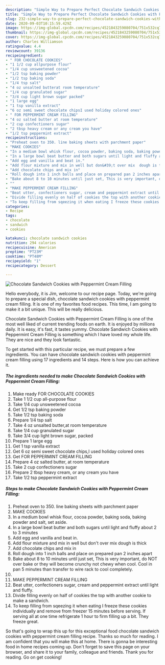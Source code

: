 ```yaml
---
description: "Simple Way to Prepare Perfect Chocolate Sandwich Cookies with Peppermint Cream Filling"
title: "Simple Way to Prepare Perfect Chocolate Sandwich Cookies with Peppermint Cream Filling"
slug: 232-simple-way-to-prepare-perfect-chocolate-sandwich-cookies-with-peppermint-cream-filling
date: 2020-09-03T10:15:59.429Z
image: https://img-global.cpcdn.com/recipes/4521843259080704/751x532cq70/chocolate-sandwich-cookies-with-peppermint-cream-filling-recipe-main-photo.jpg
thumbnail: https://img-global.cpcdn.com/recipes/4521843259080704/751x532cq70/chocolate-sandwich-cookies-with-peppermint-cream-filling-recipe-main-photo.jpg
cover: https://img-global.cpcdn.com/recipes/4521843259080704/751x532cq70/chocolate-sandwich-cookies-with-peppermint-cream-filling-recipe-main-photo.jpg
author: Charles Williamson
ratingvalue: 4.4
reviewcount: 39136
recipeingredient:
- " FOR CHOCOLATE COOKIES"
- "1 1/2 cup allpurpose flour"
- "1/4 cup unsweetened cocoa"
- "1/2 tsp baking powder"
- "1/2 tsp baking soda"
- "1/4 tsp salt"
- "4 oz unsalted butterat room temperature"
- "1/4 cup granulated sugar"
- "3/4 cup light brown sugar packed"
- "1 large egg"
- "1 tsp vanilla extract"
- "6 oz semi sweet chocolate chipsI used holiday colored ones"
- " FOR PEPPERMINT CREAM FILLING"
- "4 oz salted butter at room temperature"
- "2 cup confectioners sugar"
- "2 tbsp heavy cream or any cream you have"
- "1/2 tsp peppermint extract"
recipeinstructions:
- "Preheat oven to 350. line baking sheets with parchment paper"
- "MAKE COOKIES"
- "In a medium bowl whisk flour, cocoa powder, baking soda, baking powder and salt, set aside."
- "In a large bowl beat butter and both sugars until light and fluffy about 2 to 3 minutes"
- "Add egg and vanilla and beat in."
- "Add flour mixture and mix in well but don&#39;t over mix  dough is thick"
- "Add chocolate chips and mix in"
- "Roll dough into 1 inch balls and place on prepared pan 2 inches apart"
- "Bake about 8 to 10 minutes until just set, This is very important, do NOT over bake or they will become crunchy not chewy when cool. Cool in pan 5 minutes than transfer to wire rack to cool completely."
- ""
- "MAKE PEPPERMINT CREAM FILLING"
- "Beat utter, confectioners sugar, cream and peppermint extract until light and fluffy."
- "Divide filling evenly on half of cookies the top with another cookie to make a sandwich."
- "To keep filling from sqeezing it when eating I freeze these cookies individually and remove from freezer 15 minutes before serving. If serving all at one time refrigerate 1 hour to firm filling up a bit. They freeze great."
categories:
- Recipe
tags:
- chocolate
- sandwich
- cookies

katakunci: chocolate sandwich cookies 
nutrition: 294 calories
recipecuisine: American
preptime: "PT23M"
cooktime: "PT48M"
recipeyield: "1"
recipecategory: Dessert

---
```



![Chocolate Sandwich Cookies with Peppermint Cream Filling](https://img-global.cpcdn.com/recipes/4521843259080704/751x532cq70/chocolate-sandwich-cookies-with-peppermint-cream-filling-recipe-main-photo.jpg)

Hello everybody, it is Jim, welcome to our recipe page. Today, we're going to prepare a special dish, chocolate sandwich cookies with peppermint cream filling. It is one of my favorites food recipes. This time, I am going to make it a bit unique. This will be really delicious.



Chocolate Sandwich Cookies with Peppermint Cream Filling is one of the most well liked of current trending foods on earth. It is enjoyed by millions daily. It is easy, it's fast, it tastes yummy. Chocolate Sandwich Cookies with Peppermint Cream Filling is something which I have loved my whole life. They are nice and they look fantastic.


To get started with this particular recipe, we must prepare a few ingredients. You can have chocolate sandwich cookies with peppermint cream filling using 17 ingredients and 14 steps. Here is how you can achieve it.

<!--inarticleads1-->

##### The ingredients needed to make Chocolate Sandwich Cookies with Peppermint Cream Filling:

1. Make ready  FOR CHOCOLATE COOKIES
1. Take 1 1/2 cup all-purpose flour
1. Take 1/4 cup unsweetened cocoa
1. Get 1/2 tsp baking powder
1. Take 1/2 tsp baking soda
1. Prepare 1/4 tsp salt
1. Take 4 oz unsalted butter,at room temperature
1. Take 1/4 cup granulated sugar
1. Take 3/4 cup light brown sugar, packed
1. Prepare 1 large egg
1. Get 1 tsp vanilla extract
1. Get 6 oz semi sweet chocolate chips,I used holiday colored ones
1. Get  FOR PEPPERMINT CREAM FILLING
1. Prepare 4 oz salted butter, at room temperature
1. Take 2 cup confectioners sugar
1. Prepare 2 tbsp heavy cream, or any cream you have
1. Take 1/2 tsp peppermint extract




<!--inarticleads2-->

##### Steps to make Chocolate Sandwich Cookies with Peppermint Cream Filling:

1. Preheat oven to 350. line baking sheets with parchment paper
1. MAKE COOKIES
1. In a medium bowl whisk flour, cocoa powder, baking soda, baking powder and salt, set aside.
1. In a large bowl beat butter and both sugars until light and fluffy about 2 to 3 minutes
1. Add egg and vanilla and beat in.
1. Add flour mixture and mix in well but don&#39;t over mix  dough is thick
1. Add chocolate chips and mix in
1. Roll dough into 1 inch balls and place on prepared pan 2 inches apart
1. Bake about 8 to 10 minutes until just set, This is very important, do NOT over bake or they will become crunchy not chewy when cool. Cool in pan 5 minutes than transfer to wire rack to cool completely.
1. 
1. MAKE PEPPERMINT CREAM FILLING
1. Beat utter, confectioners sugar, cream and peppermint extract until light and fluffy.
1. Divide filling evenly on half of cookies the top with another cookie to make a sandwich.
1. To keep filling from sqeezing it when eating I freeze these cookies individually and remove from freezer 15 minutes before serving. If serving all at one time refrigerate 1 hour to firm filling up a bit. They freeze great.




So that's going to wrap this up for this exceptional food chocolate sandwich cookies with peppermint cream filling recipe. Thanks so much for reading. I am confident that you will make this at home. There is gonna be interesting food in home recipes coming up. Don't forget to save this page on your browser, and share it to your family, colleague and friends. Thank you for reading. Go on get cooking!
